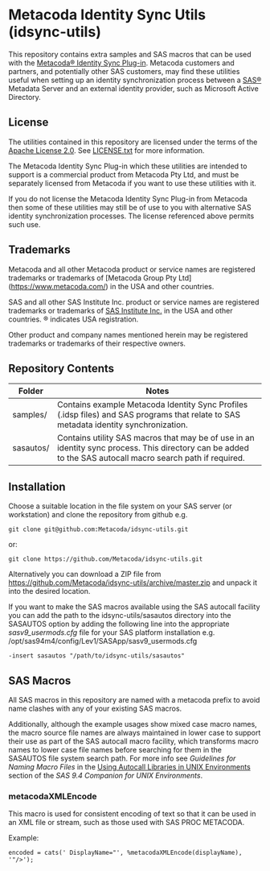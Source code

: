# Metacoda Identity Sync Utils (idsync-utils)

This repository contains extra samples and SAS macros that can be used with the
[Metacoda® Identity Sync Plug-in](https://www.metacoda.com/en/products/security-plug-ins/identity-sync/).
Metacoda customers and partners, and potentially other SAS customers, may find these utilities useful when setting
up an identity synchronization process between a [SAS®](http://www.sas.com/) Metadata Server and an external identity
provider, such as Microsoft Active Directory.

## License

The utilities contained in this repository are licensed under the terms of the
[Apache License 2.0](https://opensource.org/licenses/Apache-2.0). See [LICENSE.txt](LICENSE.txt) for more information.

The Metacoda Identity Sync Plug-in which these utilities are intended to support is a commercial product from
Metacoda Pty Ltd, and must be separately licensed from Metacoda if you want to use these utilities with it.

If you do not license the Metacoda Identity Sync Plug-in from Metacoda then some of these utilities may still be of
use to you with alternative SAS identity synchronization processes. The license referenced above permits such use.

## Trademarks

Metacoda and all other Metacoda product or service names are registered trademarks or trademarks of
[Metacoda Group Pty Ltd] (https://www.metacoda.com/) in the USA and other countries.

SAS and all other SAS Institute Inc. product or service names are registered trademarks or trademarks of
[SAS Institute Inc.](http://www.sas.com/) in the USA and other countries. ® indicates USA registration.

Other product and company names mentioned herein may be registered trademarks or trademarks of their respective owners.

## Repository Contents

| Folder     | Notes         |
| ---------- | ------------- |
| samples/   | Contains example Metacoda Identity Sync Profiles (.idsp files) and SAS programs that relate to SAS metadata identity synchronization. |
| sasautos/  | Contains utility SAS macros that may be of use in an identity sync process. This directory can be added to the SAS autocall macro search path if required. |


## Installation

Choose a suitable location in the file system on your SAS server (or workstation) and clone the repository from github
e.g.

    git clone git@github.com:Metacoda/idsync-utils.git
   
or:
   
    git clone https://github.com/Metacoda/idsync-utils.git

Alternatively you can download a ZIP file from https://github.com/Metacoda/idsync-utils/archive/master.zip and unpack
it into the desired location.

If you want to make the SAS macros available using the SAS autocall facility you can add the path to the
idsync-utils/sasautos directory into the SASAUTOS option by adding the following line into the appropriate
*sasv9_usermods.cfg* file for your SAS platform installation
e.g. /opt/sas94m4/config/Lev1/SASApp/sasv9_usermods.cfg
 
    -insert sasautos "/path/to/idsync-utils/sasautos"

## SAS Macros

All SAS macros in this repository are named with a metacoda prefix to avoid name clashes with any of your existing SAS
macros.

Additionally, although the example usages show mixed case macro names, the macro source file names are always
maintained in lower case to support their use as part of the SAS autocall macro facility, which transforms macro names
to lower case file names before searching for them in the SASAUTOS file system search path.
For more info see *Guidelines for Naming Macro Files* in the
[Using Autocall Libraries in UNIX Environments](https://support.sas.com/documentation/cdl/en/hostunx/69602/HTML/default/viewer.htm#p08uk7awhtj5w6n1qaj3n3h0oa4s.htm)
section of the *SAS 9.4 Companion for UNIX Environments*.

### metacodaXMLEncode

This macro is used for consistent encoding of text so that it can be used in an XML file or stream, such as those used with SAS PROC METACODA.

Example:

    encoded = cats(' DisplayName="', %metacodaXMLEncode(displayName), '"/>');


